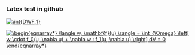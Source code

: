 ### Latex test in github

<a href="https://www.codecogs.com/eqnedit.php?latex=\int{DWF_1}" target="_blank"><img src="https://latex.codecogs.com/gif.latex?\int{DWF_1}" title="\int{DWF_1}" /></a>

<a href="https://www.codecogs.com/eqnedit.php?latex=\begin{eqnarray*}&space;\langle&space;w,&space;\mathbf{f}(u)&space;\rangle&space;=&space;\int_{\Omega}&space;\left[&space;w&space;\cdot&space;f_0(u,&space;\nabla&space;u)&space;&plus;&space;\nabla&space;w&space;:&space;f_1(u,&space;\nabla&space;u)&space;\right]&space;dV&space;=&space;0&space;\end{eqnarray*}" target="_blank"><img src="https://latex.codecogs.com/gif.latex?\begin{eqnarray*}&space;\langle&space;w,&space;\mathbf{f}(u)&space;\rangle&space;=&space;\int_{\Omega}&space;\left[&space;w&space;\cdot&space;f_0(u,&space;\nabla&space;u)&space;&plus;&space;\nabla&space;w&space;:&space;f_1(u,&space;\nabla&space;u)&space;\right]&space;dV&space;=&space;0&space;\end{eqnarray*}" title="\begin{eqnarray*} \langle w, \mathbf{f}(u) \rangle = \int_{\Omega} \left[ w \cdot f_0(u, \nabla u) + \nabla w : f_1(u, \nabla u) \right] dV = 0 \end{eqnarray*}" /></a>
